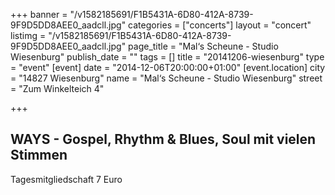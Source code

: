 +++
banner = "/v1582185691/F1B5431A-6D80-412A-8739-9F9D5DD8AEE0_aadcll.jpg"
categories = ["concerts"]
layout = "concert"
listimg = "/v1582185691/F1B5431A-6D80-412A-8739-9F9D5DD8AEE0_aadcll.jpg"
page_title = "Mal‘s Scheune - Studio Wiesenburg"
publish_date = ""
tags = []
title = "20141206-wiesenburg"
type = "event"
[event]
date = "2014-12-06T20:00:00+01:00"
[event.location]
city = "14827 Wiesenburg"
name = "Mal‘s Scheune - Studio Wiesenburg"
street = "Zum Winkelteich 4"

+++
## WAYS - Gospel, Rhythm & Blues, Soul mit vielen Stimmen

Tagesmitgliedschaft 7 Euro